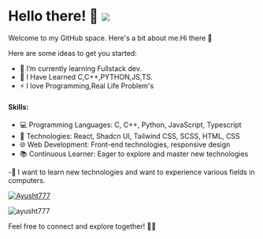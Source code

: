 # Hello there! 👋 ![](https://komarev.com/ghpvc/?username=ayusht777&color=ef4444)

Welcome to my GitHub space. Here's a bit about me:Hi there 👋


Here are some ideas to get you started:
- 🌱 I’m currently learning Fullstack dev.
- :scroll: I Have Learned C,C++,PYTHON,JS,TS.
- ⚡ I love Programming,Real Life Problem's

#### Skills:

- 💻 Programming Languages: C, C++, Python, JavaScript, Typescript
- 🚀 Technologies: React, Shadcn UI, Tailwind CSS, SCSS, HTML, CSS
- 🌐 Web Development: Front-end technologies, responsive design
- 📚 Continuous Learner: Eager to explore and master new technologies


-:page_with_curl: I want to learn new technologies and want to experience various fields in computers.

[![Ayusht777](https://github-readme-stats.vercel.app/api?username=Ayusht777\&show_icons=true\&theme=great-gatsby#gh-dark-mode-only)]()

<p><img align="center" src="https://github-readme-streak-stats.herokuapp.com/?user=ayusht777&" alt="ayusht777" /></p>

Feel free to connect and explore together! 🚀✨
